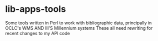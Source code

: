 # lib-apps-tools
Some tools written in Perl to work with bibliographic data, principally in OCLC's WMS AND III'S Millennium systems
These all need rewriting for recent changes to my API code
